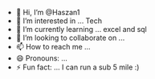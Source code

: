 - 👋 Hi, I’m @Haszan1
- 👀 I’m interested in ... Tech 
- 🌱 I’m currently learning ... excel and sql
- 💞️ I’m looking to collaborate on ...
- 📫 How to reach me ...
- 😄 Pronouns: ...
- ⚡ Fun fact: ... I can run a sub 5 mile :)

<!---
Haszan1/Haszan1 is a ✨ special ✨ repository because its `README.md` (this file) appears on your GitHub profile.
You can click the Preview link to take a look at your changes.
--->

